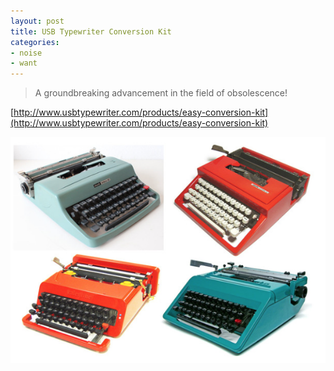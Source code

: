 ```yaml
---
layout: post
title: USB Typewriter Conversion Kit
categories:
- noise
- want
---
```


> A groundbreaking advancement in the field of obsolescence!

[http://www.usbtypewriter.com/products/easy-conversion-kit](http://www.usbtypewriter.com/products/easy-conversion-kit)

![Olivetti](/images/posts/olivetti.png)